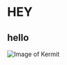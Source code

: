 # HEY
## hello

![Image of Kermit](https://i.pinimg.com/564x/bb/2c/76/bb2c7671821a532974ae1259b0f28edd.jpg)
